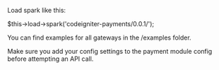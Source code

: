 Load spark like this:

$this->load->spark('codeigniter-payments/0.0.1/');

You can find examples for all gateways in the /examples folder.

Make sure you add your config settings to the payment module config before attempting an API call.